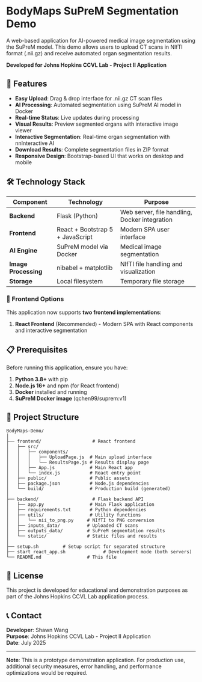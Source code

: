 # BodyMaps SuPreM Segmentation Demo

A web-based application for AI-powered medical image segmentation using the SuPreM model. This demo allows users to upload CT scans in NIfTI format (.nii.gz) and receive automated organ segmentation results.

**Developed for Johns Hopkins CCVL Lab - Project II Application**

## 🚀 Features

- **Easy Upload**: Drag & drop interface for .nii.gz CT scan files
- **AI Processing**: Automated segmentation using SuPreM AI model in Docker
- **Real-time Status**: Live updates during processing
- **Visual Results**: Preview segmented organs with interactive image viewer
- **Interactive Segmentation**: Real-time organ segmentation with nnInteractive AI
- **Download Results**: Complete segmentation files in ZIP format
- **Responsive Design**: Bootstrap-based UI that works on desktop and mobile

## 🛠 Technology Stack

| Component | Technology | Purpose |
|-----------|------------|---------|
| **Backend** | Flask (Python) | Web server, file handling, Docker integration |
| **Frontend** | React + Bootstrap 5 + JavaScript | Modern SPA user interface |
| **AI Engine** | SuPreM model via Docker | Medical image segmentation |
| **Image Processing** | nibabel + matplotlib | NIfTI file handling and visualization |
| **Storage** | Local filesystem | Temporary file storage |

### 🔄 Frontend Options

This application now supports **two frontend implementations**:

1. **React Frontend** (Recommended) - Modern SPA with React components and interactive segmentation

## 📋 Prerequisites

Before running this application, ensure you have:

1. **Python 3.8+** with pip
2. **Node.js 16+** and npm (for React frontend)
3. **Docker** installed and running
4. **SuPreM Docker image** (qchen99/suprem:v1)

## 📁 Project Structure

```
BodyMaps-Demo/
│
├── frontend/                   # React frontend
│   ├── src/
│   │   ├── components/
│   │   │   ├── UploadPage.js  # Main upload interface
│   │   │   └── ResultsPage.js # Results display page
│   │   ├── App.js             # Main React app
│   │   └── index.js           # React entry point
│   ├── public/                # Public assets
│   ├── package.json           # Node.js dependencies
│   └── build/                 # Production build (generated)
│
├── backend/                    # Flask backend API
│   ├── app.py                 # Main Flask application
│   ├── requirements.txt       # Python dependencies
│   ├── utils/                 # Utility functions
│   │   └── nii_to_png.py     # NIfTI to PNG conversion
│   ├── inputs_data/          # Uploaded CT scans
│   ├── outputs_data/         # SuPreM segmentation results
│   └── static/               # Static files and results
│
├── setup.sh         # Setup script for separated structure
├── start_react_app.sh              # Development mode (both servers)
└── README.md                 # This file
```

## 📄 License

This project is developed for educational and demonstration purposes as part of the Johns Hopkins CCVL Lab application process.

## 📞 Contact

**Developer**: Shawn Wang  
**Purpose**: Johns Hopkins CCVL Lab - Project II Application  
**Date**: July 2025

---

**Note**: This is a prototype demonstration application. For production use, additional security measures, error handling, and performance optimizations would be required.